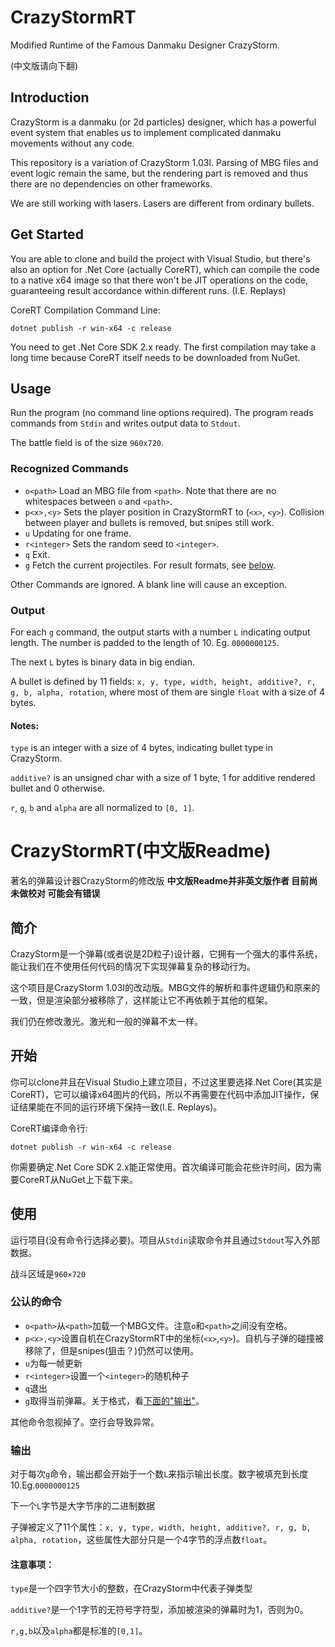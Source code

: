 # CrazyStormRT
Modified Runtime of the Famous Danmaku Designer CrazyStorm.

(中文版请向下翻)

## Introduction
CrazyStorm is a danmaku (or 2d particles) designer, which has a powerful event system
that enables us to implement complicated danmaku movements without any code.

This repository is a variation of CrazyStorm 1.03I. Parsing of MBG files and event logic remain the same,
but the rendering part is removed and thus there are no dependencies on other frameworks.

We are still working with lasers. Lasers are different from ordinary bullets.

## Get Started
You are able to clone and build the project with Visual Studio, but there's also an option
for .Net Core (actually CoreRT), which can compile the code to a native x64 image so that
there won't be JIT operations on the code, guaranteeing result accordance within different runs. (I.E. Replays)

CoreRT Compilation Command Line:
```batch
dotnet publish -r win-x64 -c release
```
You need to get .Net Core SDK 2.x ready.
The first compilation may take a long time because CoreRT itself needs to be downloaded from NuGet.

## Usage
Run the program (no command line options required). The program reads commands from `Stdin` and writes output data to `Stdout`.

The battle field is of the size `960x720`.

### Recognized Commands
+ `o<path>` Load an MBG file from `<path>`. Note that there are no whitespaces between `o` and `<path>`.
+ `p<x>,<y>` Sets the player position in CrazyStormRT to (`<x>`, `<y>`). Collision between player and bullets is removed, but snipes still work.
+ `u` Updating for one frame.
+ `r<integer>` Sets the random seed to `<integer>`.
+ `q` Exit.
+ `g` Fetch the current projectiles. For result formats, see [below](#Output).

Other Commands are ignored. A blank line will cause an exception.

### Output
For each `g` command, the output starts with a number `L` indicating output length.
The number is padded to the length of 10. Eg. `0000000125`.

The next `L` bytes is binary data in big endian.

A bullet is defined by 11 fields: `x, y, type, width, height, additive?, r, g, b, alpha, rotation`,
where most of them are single `float` with a size of 4 bytes.

#### Notes:

`type` is an integer with a size of 4 bytes, indicating bullet type in CrazyStorm.

`additive?` is an unsigned char with a size of 1 byte, 1 for additive rendered bullet and 0 otherwise.

`r`, `g`, `b` and `alpha` are all normalized to `[0, 1]`.

# CrazyStormRT(中文版Readme)
著名的弹幕设计器CrazyStorm的修改版 **中文版Readme并非英文版作者 目前尚未做校对 可能会有错误**
## 简介
CrazyStorm是一个弹幕(或者说是2D粒子)设计器，它拥有一个强大的事件系统，能让我们在不使用任何代码的情况下实现弹幕复杂的移动行为。

这个项目是CrazyStorm 1.03I的改动版。MBG文件的解析和事件逻辑仍和原来的一致，但是渲染部分被移除了，这样能让它不再依赖于其他的框架。

我们仍在修改激光。激光和一般的弹幕不太一样。
## 开始
你可以clone并且在Visual Studio上建立项目，不过这里要选择.Net Core(其实是CoreRT)，它可以编译x64图片的代码，所以不再需要在代码中添加JIT操作，保证结果能在不同的运行环境下保持一致(I.E. Replays)。

CoreRT编译命令行:
```batch
dotnet publish -r win-x64 -c release
```
你需要确定.Net Core SDK 2.x能正常使用。首次编译可能会花些许时间，因为需要CoreRT从NuGet上下载下来。
## 使用
运行项目(没有命令行选择必要)。项目从`Stdin`读取命令并且通过`Stdout`写入外部数据。

战斗区域是`960×720`
### 公认的命令
+ `o<path>`从`<path>`加载一个MBG文件。注意`o`和`<path>`之间没有空格。
+ `p<x>,<y>`设置自机在CrazyStormRT中的坐标(`<x>`,`<y>`)。自机与子弹的碰撞被移除了，但是snipes(狙击？)仍然可以使用。
+ `u`为每一帧更新
+ `r<integer>`设置一个`<integer>`的随机种子
+ `q`退出
+ `g`取得当前弹幕。关于格式，看[下面的"输出"](#输出)。

其他命令忽视掉了。空行会导致异常。
  
### 输出
对于每次`g`命令，输出都会开始于一个数`L`来指示输出长度。数字被填充到长度10.Eg.`0000000125`

下一个`L`字节是大字节序的二进制数据

子弹被定义了11个属性：`x, y, type, width, height, additive?, r, g, b, alpha, rotation`，这些属性大部分只是一个4字节的浮点数`float`。
#### 注意事项：
`type`是一个四字节大小的整数，在CrazyStorm中代表子弹类型

`additive?`是一个1字节的无符号字符型，添加被渲染的弹幕时为1，否则为0。

`r,g,b`以及`alpha`都是标准的`[0,1]`。
